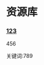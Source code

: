 # 资源库

<h3><a href="https://github.com/Chocolateater/Resource-Library/actions">123</a> </h3>

456

关键词:789
 
